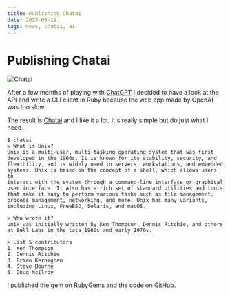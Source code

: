```yaml
---
title: Publishing Chatai
date: 2023-03-19
tags: news, chatai, ai
---
```


# Publishing Chatai

![Chatai](chatai.png)

After a few months of playing with [ChatGPT][1] I decided to have a look at the
API and write a CLI client in Ruby because the web app made by OpenAI was too
slow.

The result is [Chatai][2] and I like it a lot. It's really simple but do just
what I need.

```
$ chatai
> What is Unix?
Unix is a multi-user, multi-tasking operating system that was first
developed in the 1960s. It is known for its stability, security, and
flexibility, and is widely used in servers, workstations, and embedded
systems. Unix is based on the concept of a shell, which allows users to
interact with the system through a command-line interface or graphical
user interface. It also has a rich set of standard utilities and tools
that make it easy to perform various tasks such as file management,
process management, networking, and more. Unix has many variants,
including Linux, FreeBSD, Solaris, and macOS.

> Who wrote it?
Unix was initially written by Ken Thompson, Dennis Ritchie, and others
at Bell Labs in the late 1960s and early 1970s.

> List 5 contributors
1. Ken Thompson
2. Dennis Ritchie
3. Brian Kernighan
4. Steve Bourne
5. Doug McIlroy
```

I published the gem on [RubyGems][3] and the code on [GitHub][4].


[1]: https://chat.openai.com
[2]: /software/chatai
[3]: https://rubygems.org/gems/chatai
[4]: https://github.com/vinc/chatai
